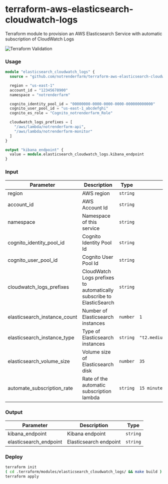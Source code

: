 # terraform-aws-elasticsearch-cloudwatch-logs

Terraform module to provision an AWS Elasticsearch Service with automatic subscription of CloudWatch Logs

![Terraform Validation](https://github.com/notrenderfarm/terraform-aws-elasticsearch-cloudwatch-logs/workflows/Terraform%20Validation/badge.svg) 


### Usage

```terraform
module "elasticsearch_cloudwatch_logs" {
  source = "github.com/notrenderfarm/terraform-aws-elasticsearch-cloudwatch-logs"

  region = "us-east-1"
  account_id = "12345678900"
  namespace = "notrenderfarm"

  cognito_identity_pool_id = "00000000-0000-0000-0000-000000000000"
  cognito_user_pool_id = "us-east-1_abcdefghi"
  cognito_es_role = "Cognito_notrenderfarm_Role"

  cloudwatch_logs_prefixes = [
    "/aws/lambda/notrenderfarm-api", 
    "/aws/lambda/notrenderfarm-monitor"
  ]
}

output "kibana_endpoint" {
  value = module.elasticsearch_cloudwatch_logs.kibana_endpoint
}
```

### Input

| Parameter | Description | Type | Default | 
| --------- | ----------- | ---- | ------- | 
| region    | AWS region | `string` |
| account_id    | AWS Account Id | `string` |  |
| namespace    | Namespace of this service | `string` |  |
| cognito_identity_pool_id    | Cognito Identity Pool Id | `string` |  |
| cognito_user_pool_id    | Cognito User Pool Id | `string` |  |
| cloudwatch_logs_prefixes    | CloudWatch Logs prefixes to automatically subscribe to ElasticSearch | `string` |  |
| elasticsearch_instance_count    | Number of Elasticsearch instances | `number` | `1` |
| elasticsearch_instance_type    | Type of Elasticsearch instances | `string` | `"t2.medium.elasticsearch"` |
| elasticsearch_volume_size    | Volume size of Elasticsearch disk | `number` | `35` |
| automate_subscription_rate    | Rate of the automatic subscription lambda | `string` | `15 minutes` |

### Output

| Parameter | Description | Type |  
| --------- | ----------- | ---- |  
| kibana_endpoint    | Kibana endpoint | `string` | 
| elasticsearch_endpoint    | Elasticsearch endpoint | `string` |  

### Deploy

```bash
terraform init
( cd .terraform/modules/elasticsearch_cloudwatch_logs/ && make build )
terraform apply
```
